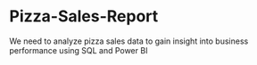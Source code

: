 # Pizza-Sales-Report
We need to analyze pizza sales data to gain insight into business performance using SQL and Power BI
